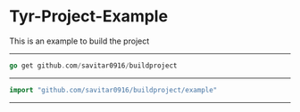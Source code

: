 # Tyr-Project-Example


This is an example to build the project

---

``` go
go get github.com/savitar0916/buildproject
```

---

``` go
import "github.com/savitar0916/buildproject/example"
```

---
